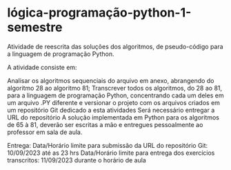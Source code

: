 # lógica-programação-python-1-semestre
Atividade de reescrita das soluções dos algoritmos, de pseudo-código para a linguagem de programação Python.

A atividade consiste em:

Analisar os algoritmos sequenciais do arquivo em anexo, abrangendo do algoritmo 28 ao algoritmo 81;
Transcrever todos os algoritmos, do 28 ao 81, para a linguagem de programação Python, concentrando cada um deles em um arquivo .PY diferente e versionar o projeto com os arquivos criados em um repositório Git dedicado a esta atividades
Será necessário entregar a URL do repositório
A solução implementada em Python para os algoritmos de 65 à 81, deverão ser escritas a mão e entregues pessoalmente ao professor em sala de aula.

Entrega:
Data/Horário limite para submissão da URL do repositório Git: 10/09/2023 até as 23 hrs
Data/Horário limite para entrega dos exercícios transcritos: 11/09/2023 durante o horário de aula
